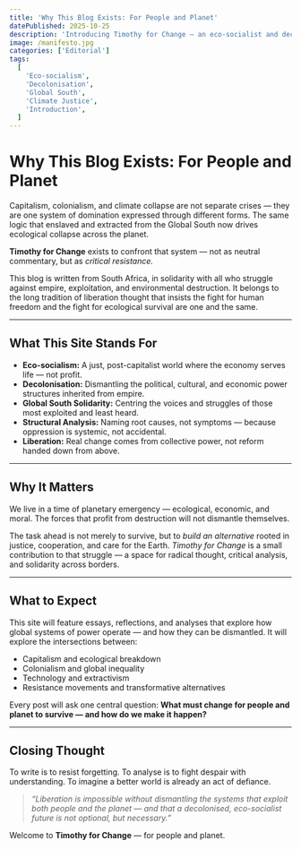 ```yaml
---
title: 'Why This Blog Exists: For People and Planet'
datePublished: 2025-10-25
description: 'Introducing Timothy for Change — an eco-socialist and decolonial platform from South Africa, dedicated to exposing structural violence and imagining a just future.'
image: /manifesto.jpg
categories: ['Editorial']
tags:
  [
    'Eco-socialism',
    'Decolonisation',
    'Global South',
    'Climate Justice',
    'Introduction',
  ]
---
```


# Why This Blog Exists: For People and Planet

Capitalism, colonialism, and climate collapse are not separate crises — they are one system of domination expressed through different forms. The same logic that enslaved and extracted from the Global South now drives ecological collapse across the planet.

**Timothy for Change** exists to confront that system — not as neutral commentary, but as _critical resistance._

This blog is written from South Africa, in solidarity with all who struggle against empire, exploitation, and environmental destruction. It belongs to the long tradition of liberation thought that insists the fight for human freedom and the fight for ecological survival are one and the same.

---

## What This Site Stands For

- **Eco-socialism:** A just, post-capitalist world where the economy serves life — not profit.
- **Decolonisation:** Dismantling the political, cultural, and economic power structures inherited from empire.
- **Global South Solidarity:** Centring the voices and struggles of those most exploited and least heard.
- **Structural Analysis:** Naming root causes, not symptoms — because oppression is systemic, not accidental.
- **Liberation:** Real change comes from collective power, not reform handed down from above.

---

## Why It Matters

We live in a time of planetary emergency — ecological, economic, and moral. The forces that profit from destruction will not dismantle themselves.

The task ahead is not merely to survive, but to _build an alternative_ rooted in justice, cooperation, and care for the Earth. _Timothy for Change_ is a small contribution to that struggle — a space for radical thought, critical analysis, and solidarity across borders.

---

## What to Expect

This site will feature essays, reflections, and analyses that explore how global systems of power operate — and how they can be dismantled.
It will explore the intersections between:

- Capitalism and ecological breakdown
- Colonialism and global inequality
- Technology and extractivism
- Resistance movements and transformative alternatives

Every post will ask one central question:
**What must change for people and planet to survive — and how do we make it happen?**

---

## Closing Thought

To write is to resist forgetting.
To analyse is to fight despair with understanding.
To imagine a better world is already an act of defiance.

> _“Liberation is impossible without dismantling the systems that exploit both people and the planet — and that a decolonised, eco-socialist future is not optional, but necessary.”_

Welcome to **Timothy for Change** — for people and planet.

